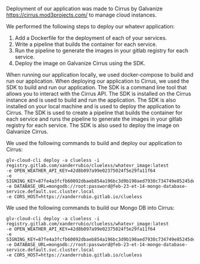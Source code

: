 Deployment of our application was made to Cirrus by Galvanize https://cirrus.mod3projects.com/ to manage cloud instances.

We performed the following steps to deploy our whatevr application:
1. Add a Dockerfile for the deployment of each of your services.
2. Write a pipeline that builds the container for each service.
3. Run the pipeline to generate the images in your gitlab registry for each service.
4. Deploy the image on Galvanize Cirrus using the SDK.

When running our application locally, we used docker-compose to build and run our application.  When deploying our application to Cirrus, we used the SDK to build and run our application. The SDK is a command line tool that allows you to interact with the Cirrus API.  The SDK is installed on the Cirrus instance and is used to build and run the application.  The SDK is also installed on your local machine and is used to deploy the application to Cirrus. The SDK is used to create a pipeline that builds the container for each service and runs the pipeline to generate the images in your gitlab registry for each service. The SDK is also used to deploy the image on Galvanize Cirrus.

We used the following commands to build and deploy our application to Cirrus:
```
glv-cloud-cli deploy -a clueless -i registry.gitlab.com/xanderrubio/clueless/whatevr_image:latest
-e OPEN_WEATHER_API_KEY=42d8b097a99e02375024f5e29fa11f64
-e SIGNING_KEY=87fe4a3fcfb60092dbaeb854a196bc3d9b190aed7930c734749e85245de698420c25f8e6899c421b4494e99459e01058de5daa9d49584cd62ec975da9aea33db
-e DATABASE_URL=mongodb://root:password@feb-23-et-14-mongo-database-service.default.svc.cluster.local
-e CORS_HOST=https://xanderrubio.gitlab.io/clueless
```

We used the following commands to build our Mongo DB into Cirrus:
```
glv-cloud-cli deploy -a clueless -i registry.gitlab.com/xanderrubio/clueless/whatevr_image:latest
-e OPEN_WEATHER_API_KEY=42d8b097a99e02375024f5e29fa11f64
-e SIGNING_KEY=87fe4a3fcfb60092dbaeb854a196bc3d9b190aed7930c734749e85245de698420c25f8e6899c421b4494e99459e01058de5daa9d49584cd62ec975da9aea33db
-e DATABASE_URL=mongodb://root:password@feb-23-et-14-mongo-database-service.default.svc.cluster.local
-e CORS_HOST=https://xanderrubio.gitlab.io/clueless
```
